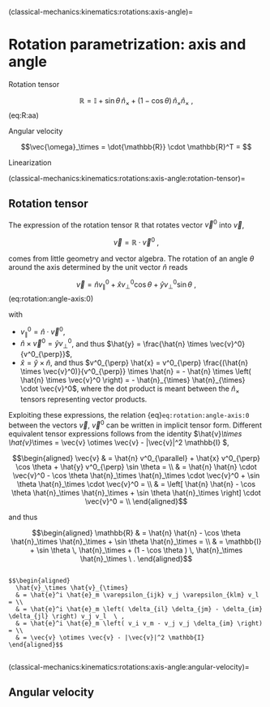 (classical-mechanics:kinematics:rotations:axis-angle)=
# Rotation parametrization: axis and angle

Rotation tensor

  $$\mathbb{R} = \mathbb{I} + \sin \theta \, \hat{n}_\times + ( 1 - \cos \theta ) \, \hat{n}_\times \hat{n}_\times \ ,$$ (eq:R:aa)

Angular velocity

  $$\vec{\omega}_\times = \dot{\mathbb{R}} \cdot \mathbb{R}^T = $$

Linearization


(classical-mechanics:kinematics:rotations:axis-angle:rotation-tensor)=
## Rotation tensor

The expression of the rotation tensor $\mathbb{R}$ that rotates vector $\vec{v}^0$ into $\vec{v}$,

$$\vec{v} = \mathbb{R} \cdot \vec{v}^0 \ ,$$

comes from little geometry and vector algebra. The rotation of an angle $\theta$ around the axis determined by the  unit vector $\hat{n}$ reads

$$\vec{v} = \hat{n} v^0_{\parallel} + \hat{x} v^0_{\perp} \cos \theta + \hat{y} v^0_{\perp} \sin \theta \ ,$$ (eq:rotation:angle-axis:0)

with
- $v^0_{\parallel} = \hat{n} \cdot \vec{v}^0$,
- $\hat{n} \times \vec{v}^0 = \hat{y} v^0_{\perp}$, and thus $\hat{y} = \frac{\hat{n} \times \vec{v}^0}{v^0_{\perp}}$,
- $\hat{x} = \hat{y} \times \hat{n}$, and thus $v^0_{\perp} \hat{x} = v^0_{\perp} \frac{(\hat{n} \times \vec{v}^0)}{v^0_{\perp}} \times \hat{n} = - \hat{n} \times \left( \hat{n} \times \vec{v}^0 \right) = - \hat{n}_{\times} \hat{n}_{\times} \cdot \vec{v}^0$, where the dot product is meant between the $\hat{n}_\times$ tensors representing vector products.

Exploiting these expressions, the relation {eq}`eq:rotation:angle-axis:0` between the vectors $\vec{v}$, $\vec{v}^0$ can be written in implicit tensor form. Different equivalent tensor expressions follows from the identity $\hat{v}_\times \hat{v}_\times =  \vec{v} \otimes \vec{v} - |\vec{v}|^2 \mathbb{I} $,

$$\begin{aligned}
  \vec{v}
  & = \hat{n} v^0_{\parallel} + \hat{x} v^0_{\perp} \cos \theta + \hat{y} v^0_{\perp} \sin \theta = \\
  & = \hat{n} \hat{n} \cdot \vec{v}^0 - \cos \theta \hat{n}_\times \hat{n}_\times \cdot \vec{v}^0 + \sin \theta \hat{n}_\times \cdot \vec{v}^0 = \\
  & = \left[ \hat{n} \hat{n} - \cos \theta \hat{n}_\times \hat{n}_\times + \sin \theta \hat{n}_\times \right] \cdot \vec{v}^0 = \\
\end{aligned}$$

and thus

$$\begin{aligned}
 \mathbb{R}
 & = \hat{n} \hat{n} - \cos \theta \hat{n}_\times \hat{n}_\times + \sin \theta \hat{n}_\times = \\
 & = \mathbb{I}  + \sin \theta \, \hat{n}_\times + (1 - \cos \theta ) \, \hat{n}_\times \hat{n}_\times \ .
\end{aligned}$$


```{dropdown} Proof of relation $\ \hat{v}_\times \hat{v}_{\times} = \vec{v} \otimes \vec{v} - |\vec{v}|^2 \mathbb{I} $

$$\begin{aligned}
  \hat{v}_\times \hat{v}_{\times}
  & = \hat{e}^i \hat{e}_m \varepsilon_{ijk} v_j \varepsilon_{klm} v_l = \\
  & = \hat{e}^i \hat{e}_m \left( \delta_{il} \delta_{jm} - \delta_{im} \delta_{jl} \right) v_j v_l  \ ,
  & = \hat{e}^i \hat{e}_m \left( v_i v_m - v_j v_j \delta_{im} \right) = \\
  & = \vec{v} \otimes \vec{v} - |\vec{v}|^2 \mathbb{I}
\end{aligned}$$


```

(classical-mechanics:kinematics:rotations:axis-angle:angular-velocity)=
## Angular velocity
